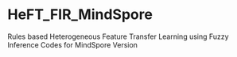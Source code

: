 # HeFT_FIR_MindSpore
Rules based Heterogeneous Feature Transfer Learning using Fuzzy Inference Codes for MindSpore Version
